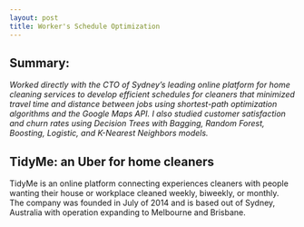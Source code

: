 ```yaml
---
layout: post
title: Worker's Schedule Optimization
---
```


## Summary:

*Worked directly with the CTO of Sydney’s leading online platform for home cleaning services to develop efficient schedules for cleaners that minimized travel time and distance between jobs using shortest-path optimization algorithms and the Google Maps API. I also studied customer satisfaction and churn rates using Decision Trees with Bagging, Random Forest, Boosting, Logistic, and K-Nearest Neighbors models.*

## TidyMe: an Uber for home cleaners

TidyMe is an online platform connecting experiences cleaners with people wanting their house or workplace cleaned weekly, biweekly, or monthly. The company was founded in July of 2014 and is based out of Sydney, Australia with operation expanding to Melbourne and Brisbane.



